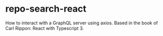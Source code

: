 # repo-search-react
How to interact with a GraphQL server using axios.  Based in the book of Carl Rippon: React with Typescript 3.
